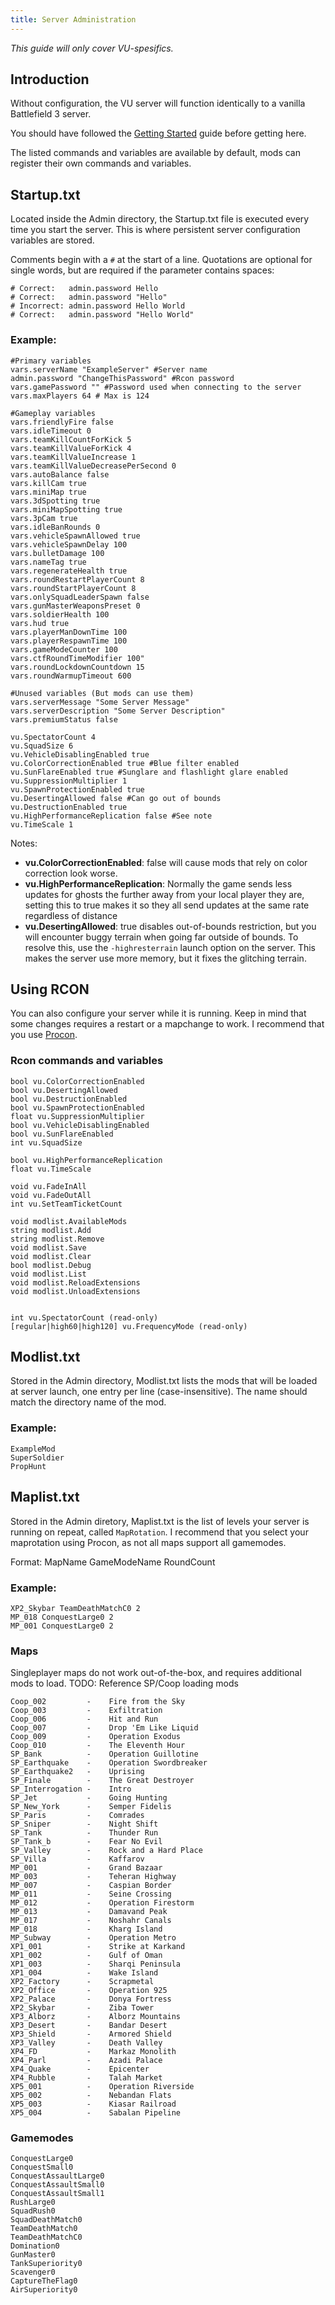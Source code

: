 ```yaml
---
title: Server Administration
---
```


*This guide will only cover VU-spesifics.*


## Introduction
Without configuration, the VU server will function identically to a vanilla Battlefield 3 server.

You should have followed the [Getting Started](#) guide before getting here.

The listed commands and variables are available by default, mods can register their own commands and variables.



## Startup.txt
Located inside the Admin directory, the Startup.txt file is executed every time you start the server.
This is where persistent server configuration variables are stored.

Comments begin with a `#` at the start of a line.
Quotations are optional for single words, but are required if the parameter contains spaces:
```
# Correct:   admin.password Hello
# Correct:   admin.password "Hello"
# Incorrect: admin.password Hello World
# Correct:   admin.password "Hello World"
```

### Example:
```
#Primary variables
vars.serverName "ExampleServer" #Server name
admin.password "ChangeThisPassword" #Rcon password
vars.gamePassword "" #Password used when connecting to the server
vars.maxPlayers 64 # Max is 124

#Gameplay variables
vars.friendlyFire false 
vars.idleTimeout 0 
vars.teamKillCountForKick 5
vars.teamKillValueForKick 4
vars.teamKillValueIncrease 1
vars.teamKillValueDecreasePerSecond 0
vars.autoBalance false
vars.killCam true
vars.miniMap true
vars.3dSpotting true
vars.miniMapSpotting true
vars.3pCam true
vars.idleBanRounds 0
vars.vehicleSpawnAllowed true
vars.vehicleSpawnDelay 100
vars.bulletDamage 100
vars.nameTag true
vars.regenerateHealth true
vars.roundRestartPlayerCount 8
vars.roundStartPlayerCount 8
vars.onlySquadLeaderSpawn false
vars.gunMasterWeaponsPreset 0
vars.soldierHealth 100
vars.hud true
vars.playerManDownTime 100
vars.playerRespawnTime 100
vars.gameModeCounter 100
vars.ctfRoundTimeModifier 100"
vars.roundLockdownCountdown 15
vars.roundWarmupTimeout 600

#Unused variables (But mods can use them)
vars.serverMessage "Some Server Message" 
vars.serverDescription "Some Server Description"
vars.premiumStatus false

vu.SpectatorCount 4
vu.SquadSize 6
vu.VehicleDisablingEnabled true
vu.ColorCorrectionEnabled true #Blue filter enabled
vu.SunFlareEnabled true #Sunglare and flashlight glare enabled
vu.SuppressionMultiplier 1
vu.SpawnProtectionEnabled true
vu.DesertingAllowed false #Can go out of bounds
vu.DestructionEnabled true
vu.HighPerformanceReplication false #See note
vu.TimeScale 1
```
Notes:
- **vu.ColorCorrectionEnabled**: false will cause mods that rely on color correction look worse. 
- **vu.HighPerformanceReplication**: Normally the game sends less updates for ghosts the further away from your local player they are, setting this to true makes it so they all send updates at the same rate regardless of distance
- **vu.DesertingAllowed**: true disables out-of-bounds restriction, but you will encounter buggy terrain when going far outside of bounds.
To resolve this, use the `-highresterrain` launch option on the server. 
This makes the server use more memory, but it fixes the glitching terrain.

## Using RCON
You can also configure your server while it is running. Keep in mind that some changes requires a restart or a mapchange to work.
I recommend that you use [Procon](https://myrcon.net/topic/2-procon-1x/).

### Rcon commands and variables
```
bool vu.ColorCorrectionEnabled
bool vu.DesertingAllowed
bool vu.DestructionEnabled
bool vu.SpawnProtectionEnabled
float vu.SuppressionMultiplier
bool vu.VehicleDisablingEnabled
bool vu.SunFlareEnabled
int vu.SquadSize

bool vu.HighPerformanceReplication
float vu.TimeScale

void vu.FadeInAll
void vu.FadeOutAll
int vu.SetTeamTicketCount

void modlist.AvailableMods
string modlist.Add
string modlist.Remove
void modlist.Save
void modlist.Clear
bool modlist.Debug
void modlist.List
void modlist.ReloadExtensions
void modlist.UnloadExtensions


int vu.SpectatorCount (read-only)
[regular|high60|high120] vu.FrequencyMode (read-only)
```

## Modlist.txt
Stored in the Admin directory, Modlist.txt lists the mods that will be loaded at server launch, one entry per line (case-insensitive).
The name should match the directory name of the mod.

### Example:
```
ExampleMod
SuperSoldier
PropHunt
```

## Maplist.txt
Stored in the Admin diretory, Maplist.txt is the list of levels your server is running on repeat, called `MapRotation`.
I recommend that you select your maprotation using Procon, as not all maps support all gamemodes.

Format: MapName GameModeName RoundCount
### Example:
```
XP2_Skybar TeamDeathMatchC0 2
MP_018 ConquestLarge0 2
MP_001 ConquestLarge0 2
```

### Maps
Singleplayer maps do not work out-of-the-box, and requires additional mods to load.
TODO: Reference SP/Coop loading mods
```
Coop_002         -    Fire from the Sky
Coop_003         -    Exfiltration
Coop_006         -    Hit and Run
Coop_007         -    Drop 'Em Like Liquid
Coop_009         -    Operation Exodus
Coop_010         -    The Eleventh Hour
SP_Bank          -    Operation Guillotine
SP_Earthquake    -    Operation Swordbreaker
SP_Earthquake2   -    Uprising
SP_Finale        -    The Great Destroyer
SP_Interrogation -    Intro
SP_Jet           -    Going Hunting
SP_New_York      -    Semper Fidelis
SP_Paris         -    Comrades
SP_Sniper        -    Night Shift
SP_Tank          -    Thunder Run
SP_Tank_b        -    Fear No Evil
SP_Valley        -    Rock and a Hard Place
SP_Villa         -    Kaffarov
MP_001           -    Grand Bazaar
MP_003           -    Teheran Highway
MP_007           -    Caspian Border
MP_011           -    Seine Crossing
MP_012           -    Operation Firestorm
MP_013           -    Damavand Peak
MP_017           -    Noshahr Canals
MP_018           -    Kharg Island
MP_Subway        -    Operation Metro
XP1_001          -    Strike at Karkand
XP1_002          -    Gulf of Oman
XP1_003          -    Sharqi Peninsula
XP1_004          -    Wake Island
XP2_Factory      -    Scrapmetal
XP2_Office       -    Operation 925
XP2_Palace       -    Donya Fortress
XP2_Skybar       -    Ziba Tower
XP3_Alborz       -    Alborz Mountains
XP3_Desert       -    Bandar Desert
XP3_Shield       -    Armored Shield
XP3_Valley       -    Death Valley
XP4_FD           -    Markaz Monolith
XP4_Parl         -    Azadi Palace
XP4_Quake        -    Epicenter
XP4_Rubble       -    Talah Market
XP5_001          -    Operation Riverside
XP5_002          -    Nebandan Flats
XP5_003          -    Kiasar Railroad
XP5_004          -    Sabalan Pipeline
```

### Gamemodes
```
ConquestLarge0
ConquestSmall0
ConquestAssaultLarge0
ConquestAssaultSmall0
ConquestAssaultSmall1
RushLarge0
SquadRush0
SquadDeathMatch0
TeamDeathMatch0
TeamDeathMatchC0
Domination0
GunMaster0
TankSuperiority0
Scavenger0
CaptureTheFlag0
AirSuperiority0
```
